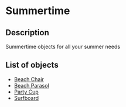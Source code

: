 # Summertime

## Description

Summertime objects for all your summer needs

## List of objects

* [Beach Chair](beach-chair.md)
* [Beach Parasol](beach-parasol.md)
* [Party Cup](party-cup.md)
* [Surfboard](surfboard.md)
